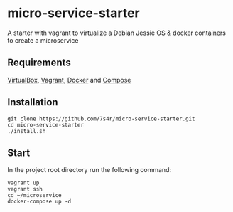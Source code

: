 # micro-service-starter
A starter with vagrant to virtualize a Debian Jessie OS &amp; docker containers to create a microservice

## Requirements
[VirtualBox](https://www.virtualbox.org/), [Vagrant](https://www.vagrantup.com/), [Docker](https://www.docker.io/) and [Compose](http://docs.docker.com/compose/install/)

## Installation

```
git clone https://github.com/7s4r/micro-service-starter.git
cd micro-service-starter
./install.sh
```

## Start
In the project root directory run the following command:
```
vagrant up
vagrant ssh
cd ~/microservice
docker-compose up -d
```

